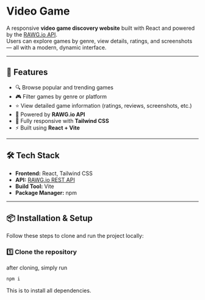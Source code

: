 # Video Game

A responsive **video game discovery website** built with React and powered by the [RAWG.io API](https://rawg.io/apidocs).  
Users can explore games by genre, view details, ratings, and screenshots — all with a modern, dynamic interface.

---

## 🚀 Features

- 🔍 Browse popular and trending games  
- 🎮 Filter games by genre or platform  
- ⭐ View detailed game information (ratings, reviews, screenshots, etc.)  
- 🧩 Powered by **RAWG.io API**  
- 📱 Fully responsive with **Tailwind CSS**  
- ⚡ Built using **React + Vite**

---

## 🛠️ Tech Stack

- **Frontend:** React, Tailwind CSS  
- **API:** [RAWG.io REST API](https://rawg.io/apidocs)  
- **Build Tool:** Vite  
- **Package Manager:** npm  

---

## 📦 Installation & Setup

Follow these steps to clone and run the project locally:

### 1️⃣ Clone the repository
after cloning, simply run
```bash
npm i
```
This is to install all dependencies.